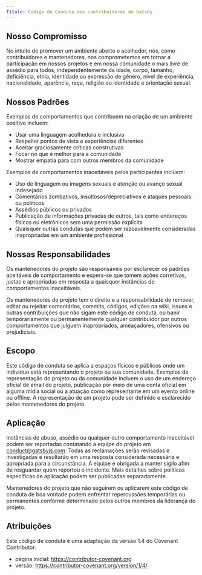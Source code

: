 ```yaml
---
Título: Código de Conduta dos contribuidores do Gatsby
---
```


## Nosso Compromisso

No intuito de promover um ambiente aberto e acolhedor, nós, como contribuidores e mantenedores, nos comprometemos em tornar a participação em nossos projetos e em nossa comunidade o mais livre de assédio para todos, independentemente da idade, corpo, tamanho, deficiência, etnia, identidade ou expressão de gênero, nível de experiência, nacionalidade, aparência, raça, religião ou identidade e orientação sexual.

## Nossos Padrões

Exemplos de comportamentos que contribuem na criação de um ambiente positivo incluem:

- Usar uma linguagem acolhedora e inclusiva
- Respeitar pontos de vista e experiências diferentes
- Aceitar graciosamente críticas construtivas
- Focar no que é melhor para a comunidade
- Mostrar empatia para com outros membros da comunidade

Exemplos de comportamentos inaceitáveis pelos participantes incluem:

- Uso de linguagem ou imagens sexuais e atenção ou avanço sexual indesejado
- Comentários zombativos, insultosos/depreciativos e ataques pessoais ou políticos
- Assédios públicos ou privados
- Publicação de informações privadas de outros, tais como endereços físicos ou eletrônicos sem uma permissão explícita
- Quaisquer outras condutas que podem ser razoavelmente consideradas inapropriadas em um ambiente profissional

## Nossas Responsabilidades

Os mantenedores do projeto são responsáveis por esclarecer os padrões aceitáveis de comportamento e espera-se que tomem ações corretivas, justas e apropriadas em resposta a quaisquer instâncias de comportamentos inaceitáveis.

Os mantenedores do projeto tem o direito e a responsabilidade de remover, editar ou rejeitar comentários, commits, códigos, edições na wiki, issues e outras contribuições que não sigam este código de conduta, ou banir temporariamente ou permanentemente qualquer contribuidor por outros comportamentos que julguem inapropriados, ameaçadores, ofensivos ou prejudiciais.

## Escopo

Este código de conduta se aplica a espaços físicos e públicos onde um individuo está representando o projeto ou sua comunidade. Exemplos de representação do projeto ou da comunidade incluem o uso de um endereço oficial de email do projeto, publicação por meio de uma conta oficial em alguma mídia social ou a atuação como representante em um evento online ou offline. A representação de um projeto pode ser definido e esclarecido pelos mantenedores do projeto.

## Aplicação

Instâncias de abuso, assédio ou qualquer outro comportamento inaceitável podem ser reportadas contatando a equipe do projeto em [conduct@gatsbyjs.com](mailto:conduct@gatsbyjs.com). Todas as reclamações serão revisadas e investigadas e resultarão em uma resposta considerada necessária e apropriada para a circunstância. A equipe é obrigada a manter sigilo afim de resguardar quem reportou o incidente. Mais detalhes sobre políticas específicas de aplicação podem ser publicadas separadamente.

Mantenedores do projeto que não seguirem ou aplicarem este código de conduta de boa vontade podem enfrentar repercussões temporárias ou permanentes conforme determinado pelos outros membros da liderança do projeto.

## Atribuições

Este código de conduta é uma adaptação da versão 1.4 do Covenant Contributor.

- página inicial: https://contributor-covenant.org
- versão: https://contributor-covenant.org/version/1/4/
